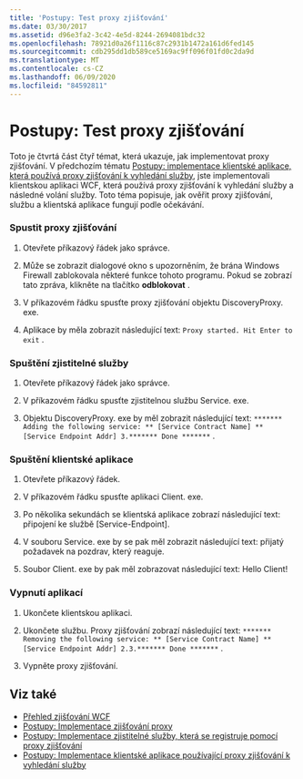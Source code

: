 ```yaml
---
title: 'Postupy: Test proxy zjišťování'
ms.date: 03/30/2017
ms.assetid: d96e3fa2-3c42-4e5d-8244-2694081bdc32
ms.openlocfilehash: 78921d0a26f1116c87c2931b1472a161d6fed145
ms.sourcegitcommit: cdb295dd1db589ce5169ac9ff096f01fd0c2da9d
ms.translationtype: MT
ms.contentlocale: cs-CZ
ms.lasthandoff: 06/09/2020
ms.locfileid: "84592811"
---
```

# <a name="how-to-test-the-discovery-proxy"></a>Postupy: Test proxy zjišťování
Toto je čtvrtá část čtyř témat, která ukazuje, jak implementovat proxy zjišťování. V předchozím tématu [Postupy: implementace klientské aplikace, která používá proxy zjišťování k vyhledání služby](client-app-discovery-proxy-to-find-a-service.md), jste implementovali klientskou aplikaci WCF, která používá proxy zjišťování k vyhledání služby a následné volání služby. Toto téma popisuje, jak ověřit proxy zjišťování, službu a klientská aplikace fungují podle očekávání.  
  
### <a name="run-the-discovery-proxy"></a>Spustit proxy zjišťování  
  
1. Otevřete příkazový řádek jako správce.  
  
2. Může se zobrazit dialogové okno s upozorněním, že brána Windows Firewall zablokovala některé funkce tohoto programu. Pokud se zobrazí tato zpráva, klikněte na tlačítko **odblokovat** .  
  
3. V příkazovém řádku spusťte proxy zjišťování objektu DiscoveryProxy. exe.  
  
4. Aplikace by měla zobrazit následující text: `Proxy started. Hit Enter to exit` .  
  
### <a name="run-the-discoverable-service"></a>Spuštění zjistitelné služby  
  
1. Otevřete příkazový řádek jako správce.  
  
2. V příkazovém řádku spusťte zjistitelnou službu Service. exe.  
  
3. Objektu DiscoveryProxy. exe by měl zobrazit následující text: `******* Adding the following service: ** [Service Contract Name] ** [Service Endpoint Addr] 3.******* Done *******` .  
  
### <a name="run-the-client-application"></a>Spuštění klientské aplikace  
  
1. Otevřete příkazový řádek.  
  
2. V příkazovém řádku spusťte aplikaci Client. exe.  
  
3. Po několika sekundách se klientská aplikace zobrazí následující text: připojení ke službě [Service-Endpoint].  
  
4. V souboru Service. exe by se pak měl zobrazit následující text: přijatý požadavek na pozdrav, který reaguje.  
  
5. Soubor Client. exe by pak měl zobrazovat následující text: Hello Client!  
  
### <a name="shut-down-the-applications"></a>Vypnutí aplikací  
  
1. Ukončete klientskou aplikaci.  
  
2. Ukončete službu. Proxy zjišťování zobrazí následující text: `******* Removing the following service: ** [Service Contract Name] ** [Service Endpoint Addr] 2.3.******* Done *******` .  
  
3. Vypněte proxy zjišťování.  
  
## <a name="see-also"></a>Viz také

- [Přehled zjišťování WCF](wcf-discovery-overview.md)
- [Postupy: Implementace zjišťování proxy](how-to-implement-a-discovery-proxy.md)
- [Postupy: Implementace zjistitelné služby, která se registruje pomocí proxy zjišťování](discoverable-service-that-registers-with-the-discovery-proxy.md)
- [Postupy: Implementace klientské aplikace používající proxy zjišťování k vyhledání služby](client-app-discovery-proxy-to-find-a-service.md)
